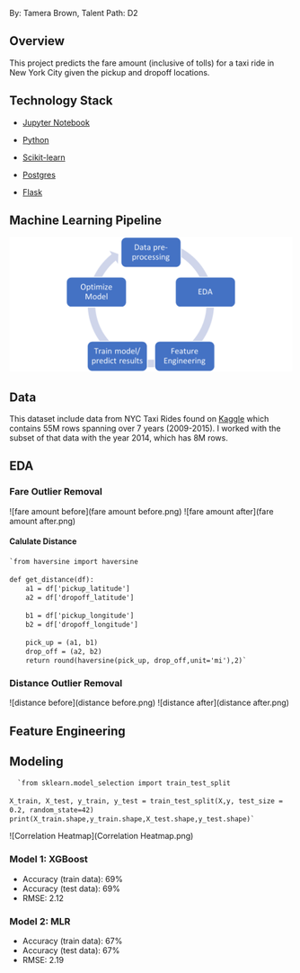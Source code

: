
By: Tamera Brown, Talent Path: D2

## Overview

This project predicts the fare amount (inclusive of tolls) for a taxi ride in New York City given the pickup and dropoff locations. 




## Technology Stack

* [Jupyter Notebook](https://jupyter.org/) 

* [Python](https://www.python.org/)

* [Scikit-learn](https://scikit-learn.org/stable/)

* [Postgres](https://www.postgresql.org/)

* [Flask](https://flask.palletsprojects.com/en/2.0.x/)

  


## Machine Learning Pipeline

![Pipeline](Pipeline.png)


## Data

This dataset include data from NYC Taxi Rides found on [Kaggle](https://www.kaggle.com/c/new-york-city-taxi-fare-prediction/overview) which contains 55M rows spanning over 7 years (2009-2015). I worked with the subset of that data with the year 2014, which has 8M rows.


## EDA


### Fare Outlier Removal

![fare amount before](fare amount before.png)  ![fare amount after](fare amount after.png)

#### Calulate Distance

    `from haversine import haversine
    
    def get_distance(df):
        a1 = df['pickup_latitude']
        a2 = df['dropoff_latitude']
    
    	b1 = df['pickup_longitude']
    	b2 = df['dropoff_longitude']
    
    	pick_up = (a1, b1) 
    	drop_off = (a2, b2)
    	return round(haversine(pick_up, drop_off,unit='mi'),2)`

### Distance Outlier Removal

![distance before](distance before.png)  ![distance after](distance after.png)


## Feature Engineering

  
  
 ## Modeling
 
      `from sklearn.model_selection import train_test_split

	X_train, X_test, y_train, y_test = train_test_split(X,y, test_size = 0.2, random_state=42)
	print(X_train.shape,y_train.shape,X_test.shape,y_test.shape)`
  
 ![Correlation Heatmap](Correlation Heatmap.png)
 
### Model 1: XGBoost
 
 - Accuracy (train data): 69%
 - Accuracy (test data): 69%
 - RMSE: 2.12

 
### Model 2: MLR
 
 - Accuracy (train data): 67%
 - Accuracy (test data): 67%
 - RMSE: 2.19
